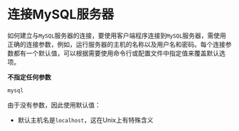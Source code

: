 # 连接MySQL服务器

如何建立与`MySQL`服务器的连接，要使用客户端程序连接到`MySQL`服务器，需使用正确的连接参数，例如，运行服务器的主机的名称以及用户名和密码。每个连接参数都有一个默认值，可以根据需要使用命令行或配置文件中指定值来覆盖默认选项。

**不指定任何参数**

```bash
mysql
```

由于没有参数，因此使用默认值：

- 默认主机名是`localhost`，这在Unix上有特殊含义